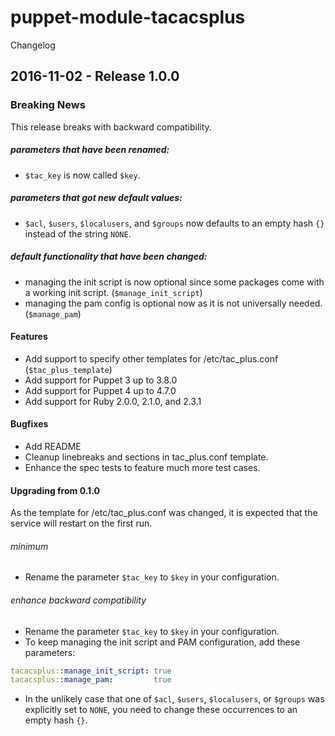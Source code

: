 # puppet-module-tacacsplus

Changelog

## 2016-11-02 - Release 1.0.0
### Breaking News

This release breaks with backward compatibility.

##### parameters that have been renamed:
- `$tac_key` is now called `$key`.

##### parameters that got new default values:
- `$acl`, `$users`, `$localusers`, and `$groups` now defaults to an empty hash `{}` instead of the string `NONE`.

##### default functionality that have been changed:
- managing the init script is now optional since some packages come with a working init script. (`$manage_init_script`)
- managing the pam config is optional now as it is not universally needed. (`$manage_pam`)

#### Features
- Add support to specify other templates for /etc/tac_plus.conf (`$tac_plus_template`)
- Add support for Puppet 3 up to 3.8.0
- Add support for Puppet 4 up to 4.7.0
- Add support for Ruby 2.0.0, 2.1.0, and 2.3.1

#### Bugfixes
- Add README
- Cleanup linebreaks and sections in tac_plus.conf template.
- Enhance the spec tests to feature much more test cases.

#### Upgrading from 0.1.0
As the template for /etc/tac_plus.conf was changed, it is expected that the service will restart on the first run.

###### minimum
- Rename the parameter `$tac_key` to `$key` in your configuration.

###### enhance backward compatibility
- Rename the parameter `$tac_key` to `$key` in your configuration.
- To keep managing the init script and PAM configuration, add these parameters:
```yaml
tacacsplus::manage_init_script: true
tacacsplus::manage_pam:         true
```
- In the unlikely case that one of `$acl`, `$users`, `$localusers`, or `$groups` was explicitly set to `NONE`, you need to change these occurrences to an empty hash `{}`.
